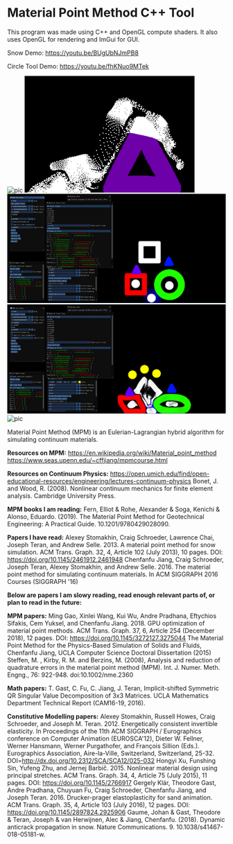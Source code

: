 # Material Point Method C++ Tool

This program was made using C++ and OpenGL compute shaders.
It also uses OpenGL for rendering and ImGui for GUI.

Snow Demo:
https://youtu.be/BUgUbNJmPB8

Circle Tool Demo:
https://youtu.be/fhKNuo9MTek

![pic](MPM/pics/rectanglesCirlcesSnowElastic.PNG)
![pic](MPM/pics/snowTruss.PNG)
![pic](MPM/pics/demoBefore.PNG)
![pic](MPM/pics/demoAfter1.PNG)
![pic](MPM/pics.demoAfter2.PNG)


Material Point Method (MPM) is an Eulerian-Lagrangian hybrid algorithm for simulating continuum materials.

__Resources on MPM:__
https://en.wikipedia.org/wiki/Material_point_method
https://www.seas.upenn.edu/~cffjiang/mpmcourse.html

__Resources on Continuum Physics:__
https://open.umich.edu/find/open-educational-resources/engineering/lectures-continuum-physics
Bonet, J. and Wood, R. (2008). Nonlinear continuum mechanics for finite element analysis. Cambridge University Press.

__MPM books I am reading:__
Fern, Elliot & Rohe, Alexander & Soga, Kenichi & Alonso, Eduardo. (2019). The Material Point Method for Geotechnical Engineering: A Practical Guide. 10.1201/9780429028090.

__Papers I have read:__
Alexey Stomakhin, Craig Schroeder, Lawrence Chai, Joseph Teran, and Andrew Selle. 2013. A material point method for snow simulation. ACM Trans. Graph. 32, 4, Article 102 (July 2013), 10 pages. DOI: https://doi.org/10.1145/2461912.2461948
Chenfanfu Jiang, Craig Schroeder, Joseph Teran, Alexey Stomakhin, and Andrew Selle. 2016. The material point method for simulating continuum materials. In ACM SIGGRAPH 2016 Courses (SIGGRAPH '16)


__Below are papers I am slowy reading, read enough relevant parts of, or plan to read in the future:__

__MPM papers:__
Ming Gao, Xinlei Wang, Kui Wu, Andre Pradhana, Eftychios Sifakis, Cem Yuksel, and Chenfanfu Jiang. 2018. GPU optimization of material point methods. ACM Trans. Graph. 37, 6, Article 254 (December 2018), 12 pages. DOI: https://doi.org/10.1145/3272127.3275044
The Material Point Method for the Physics-Based Simulation of Solids and Fluids, Chenfanfu Jiang, UCLA Computer Science Doctoral Dissertation (2015)
Steffen, M. , Kirby, R. M. and Berzins, M. (2008), Analysis and reduction of quadrature errors in the material point method (MPM). Int. J. Numer. Meth. Engng., 76: 922-948. doi:10.1002/nme.2360

__Math papers:__
T. Gast, C. Fu, C. Jiang, J. Teran, Implicit-shifted Symmetric QR Singular Value Decomposition of 3x3 Matrices. UCLA Mathematics Department Technical Report (CAM16-19, 2016).

__Constitutive Modelling papers:__
Alexey Stomakhin, Russell Howes, Craig Schroeder, and Joseph M. Teran. 2012. Energetically consistent invertible elasticity. In Proceedings of the 11th ACM SIGGRAPH / Eurographics conference on Computer Animation (EUROSCA'12), Dieter W. Fellner, Werner Hansmann, Werner Purgathofer, and François Sillion (Eds.). Eurographics Association, Aire-la-Ville, Switzerland, Switzerland, 25-32. DOI=http://dx.doi.org/10.2312/SCA/SCA12/025-032
Hongyi Xu, Funshing Sin, Yufeng Zhu, and Jernej Barbič. 2015. Nonlinear material design using principal stretches. ACM Trans. Graph. 34, 4, Article 75 (July 2015), 11 pages. DOI: https://doi.org/10.1145/2766917
Gergely Klár, Theodore Gast, Andre Pradhana, Chuyuan Fu, Craig Schroeder, Chenfanfu Jiang, and Joseph Teran. 2016. Drucker-prager elastoplasticity for sand animation. ACM Trans. Graph. 35, 4, Article 103 (July 2016), 12 pages. DOI: https://doi.org/10.1145/2897824.2925906
Gaume, Johan & Gast, Theodore & Teran, Joseph & van Herwijnen, Alec & Jiang, Chenfanfu. (2018). Dynamic anticrack propagation in snow. Nature Communications. 9. 10.1038/s41467-018-05181-w. 

